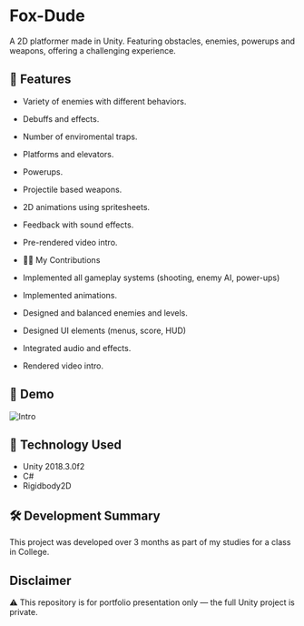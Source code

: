 # Fox-Dude
A 2D platformer made in Unity. Featuring obstacles, enemies, powerups and weapons, offering a challenging experience.

## 🚀 Features
- Variety of enemies with different behaviors.
- Debuffs and effects.
- Number of enviromental traps.
- Platforms and elevators.
- Powerups.
- Projectile based weapons.
- 2D animations using spritesheets.
- Feedback with sound effects.
- Pre-rendered video intro.

- 🧑‍💻 My Contributions

- Implemented all gameplay systems (shooting, enemy AI, power-ups)
- Implemented animations.
- Designed and balanced enemies and levels.
- Designed UI elements (menus, score, HUD)
- Integrated audio and effects.
- Rendered video intro.

## 🎥 Demo
![Intro](https://github.com/user-attachments/assets/12b599ed-4ec1-4154-bdb5-ef8ebd1bfdea)

## 🧠 Technology Used
- Unity 2018.3.0f2
- C#
- Rigidbody2D

## 🛠 Development Summary
This project was developed over 3 months as part of my studies for a class in College.

## Disclaimer
⚠️ This repository is for portfolio presentation only — the full Unity project is private.
